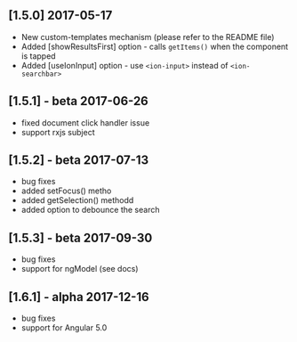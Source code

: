 ## [1.5.0] 2017-05-17
* New custom-templates mechanism (please refer to the README file)
* Added [showResultsFirst] option - calls `getItems()` when the component is tapped
* Added [useIonInput] option - use `<ion-input>` instead of `<ion-searchbar>`

## [1.5.1] - beta 2017-06-26
* fixed document click handler issue
* support rxjs subject

## [1.5.2] - beta 2017-07-13
* bug fixes
* added setFocus() metho
* added getSelection() methodd
* added option to debounce the search

## [1.5.3] - beta 2017-09-30
* bug fixes
* support for ngModel (see docs)

## [1.6.1] - alpha 2017-12-16
* bug fixes
* support for Angular 5.0